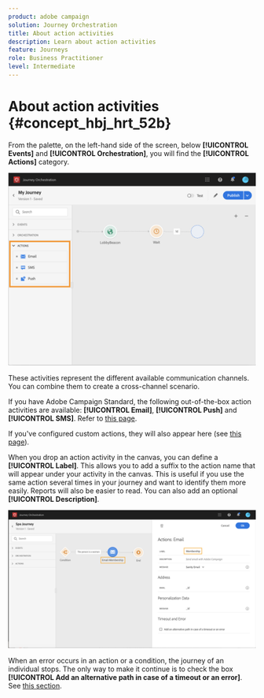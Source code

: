 ```yaml
---
product: adobe campaign
solution: Journey Orchestration
title: About action activities
description: Learn about action activities
feature: Journeys
role: Business Practitioner
level: Intermediate
---
```


# About action activities {#concept_hbj_hrt_52b}

From the palette, on the left-hand side of the screen, below **[!UICONTROL Events]** and **[!UICONTROL Orchestration]**, you will find the **[!UICONTROL Actions]** category.

![](../assets/journey58.png)

These activities represent the different available communication channels. You can combine them to create a cross-channel scenario. 

If you have Adobe Campaign Standard, the following out-of-the-box action activities are available: **[!UICONTROL Email]**, **[!UICONTROL Push]** and **[!UICONTROL SMS]**. Refer to [this page](../building-journeys/using-adobe-campaign-actions.md).

If you've configured custom actions, they will also appear here (see [this page](../building-journeys/using-custom-actions.md)).

When you drop an action activity in the canvas, you can define a **[!UICONTROL Label]**. This allows you to add a suffix to the action name that will appear under your activity in the canvas. This is useful if you use the same action several times in your journey and want to identify them more easily. Reports will also be easier to read. You can also add an optional **[!UICONTROL Description]**.

![](../assets/journey59bis.png)

When an error occurs in an action or a condition, the journey of an individual stops. The only way to make it continue is to check the box **[!UICONTROL Add an alternative path in case of a timeout or an error]**. See [this section](../building-journeys/using-the-journey-designer.md#paths).
